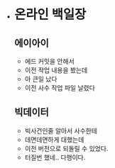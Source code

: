 * # 온라인 백일장

  ## 에이아이

  * 에드 커밋을 안해서
  * 이전 작업 내용을 봤는데
  * 아 큰일 났다
  * 이전 사수 작업 파일 날렸다 

  ## 빅데이터

  * 빅사건인줄 알아서 사수한테
  * 데면데면하게 대했는데
  * 이전 버전으로 되돌릴 수 있었다.
  * 터질번 했네.. 다행이다.